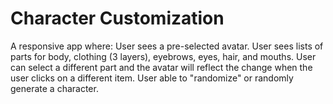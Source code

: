 # Character Customization 
A responsive app where:
User sees a pre-selected avatar.
User sees lists of parts for body, clothing (3 layers), eyebrows, eyes, hair, and mouths.
User can select a different part and the avatar will reflect the change when the user clicks on a different item.
User able to "randomize" or randomly generate a character.
